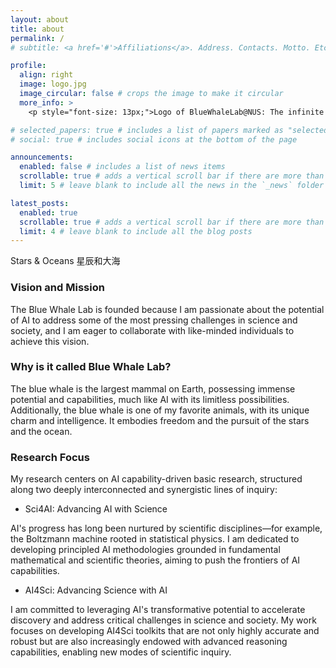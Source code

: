 ```yaml
---
layout: about
title: about
permalink: /
# subtitle: <a href='#'>Affiliations</a>. Address. Contacts. Motto. Etc.

profile:
  align: right
  image: logo.jpg
  image_circular: false # crops the image to make it circular
  more_info: >
    <p style="font-size: 13px;">Logo of BlueWhaleLab@NUS: The infinite loop of a whale's tail， symbolizing the continuous progress driven by AI. Designed and constructed by Yatao with multiple text2img tools.</p>

# selected_papers: true # includes a list of papers marked as "selected={true}"
# social: true # includes social icons at the bottom of the page

announcements:
  enabled: false # includes a list of news items
  scrollable: true # adds a vertical scroll bar if there are more than 3 news items
  limit: 5 # leave blank to include all the news in the `_news` folder

latest_posts:
  enabled: true
  scrollable: true # adds a vertical scroll bar if there are more than 3 new posts items
  limit: 4 # leave blank to include all the blog posts
---
```


Stars & Oceans  星辰和大海

### Vision and Mission

 The Blue Whale Lab is founded because I am passionate about the potential of AI to address some of the most pressing challenges in science and society, and I am eager to collaborate with like-minded individuals to achieve this vision.

<!-- **Contact:** [bluewhalelaboratory@gmail.com](mailto:bluewhalelaboratory@gmail.com) -->


### Why is it called Blue Whale Lab? 
 
 The blue whale is the largest mammal on Earth, possessing immense potential and capabilities, much like AI with its limitless possibilities. Additionally, the blue whale is one of my favorite animals, with its unique charm and intelligence. It embodies freedom and the pursuit of the stars and the ocean.

### Research Focus

My research centers on AI capability-driven basic research, structured along two deeply interconnected and synergistic lines of inquiry:

- Sci4AI: Advancing AI with Science

AI's progress has long been nurtured by scientific disciplines—for example, the Boltzmann machine rooted in statistical physics. I am dedicated to developing principled AI methodologies grounded in fundamental mathematical and scientific theories, aiming to push the frontiers of AI capabilities.

- AI4Sci: Advancing Science with AI

I am committed to leveraging AI's transformative potential to accelerate discovery and address critical challenges in science and society. My work focuses on developing AI4Sci toolkits that are not only highly accurate and robust but are also increasingly endowed with advanced reasoning capabilities, enabling new modes of scientific inquiry.
